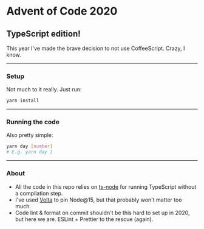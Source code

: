 # Advent of Code 2020
## TypeScript edition!
This year I've made the brave decision to not use CoffeeScript. Crazy, I know.

---

### **Setup**
Not much to it really. Just run:
```sh
yarn install
```

---

### **Running the code**
Also pretty simple:
```sh
yarn day [number]
# E.g. yarn day 1
```

---

### **About**
* All the code in this repo relies on [ts-node](https://www.npmjs.com/package/ts-node) for running TypeScript without a compilation step.
* I've used [Volta](https://volta.sh) to pin Node@15, but that probably won't matter too much.
* Code lint & format on commit shouldn't be this hard to set up in 2020, but here we are. ESLint + Prettier to the rescue (again).
